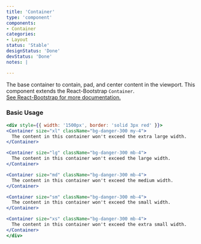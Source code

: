 ```yaml
---
title: 'Container'
type: 'component'
components:
- Container
categories:
- Layout
status: 'Stable'
designStatus: 'Done'
devStatus: 'Done'
notes: |

---
```


The base container to contain, pad, and center content in the viewport. This component extends the React-Bootstrap `Container`.<br/> <a href="https://react-bootstrap.github.io/layout/grid/" target="_blank" rel="noopener noreferrer">See React-Bootstrap for more documentation.</a>

### Basic Usage

```jsx live
<div style={{ width: '1500px', border: 'solid 3px red' }}>
<Container size="xl" className="bg-danger-300 my-4">
  The content in this container won't exceed the extra large width.
</Container>

<Container size="lg" className="bg-danger-300 mb-4">
  The content in this container won't exceed the large width.
</Container>

<Container size="md" className="bg-danger-300 mb-4">
  The content in this container won't exceed the medium width.
</Container>

<Container size="sm" className="bg-danger-300 mb-4">
  The content in this container won't exceed the small width.
</Container>

<Container size="xs" className="bg-danger-300 mb-4">
  The content in this container won't exceed the extra small width.
</Container>
</div>
```

